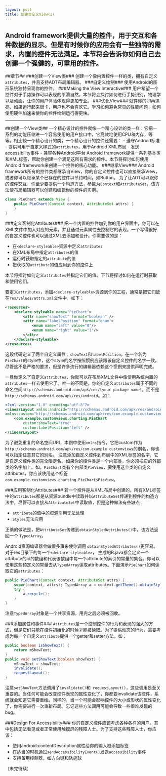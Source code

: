 ```yaml
---
layout: post
title: 创建自定义View(1)
---
```


Android framework提供大量的控件，用于交互和各种数据的显示。但是有时候你的应用会有一些独特的需求，内置的控件无法满足。本节将会告诉你如何自己去创建一个强健的，可重用的控件。
 --------
##章节##
###创建一个View类###
 创建一个像内置控件一样的类，拥有自定义`attributes`，并且支持ADT布局编辑器。
###自定义绘制###
使用Android的图形系统独特呈现你的控件。
###Making the View Interactive###
用户希望一个控件对于手势操作可以表现的平滑自然，本节将会探讨如何进行手势识别，物理学以及动画，让你的用户体验体现得更加专业。
###优化View###
就算你的UI再漂亮，如果运行起来很卡，用户也不会喜欢它。学习如何避免常见的性能问题，如何使用硬件加速来使你的控件绘制运行得更快。

<!--more-->

 --------
##创建一个View类##
一个精心设计的控件就像一个精心设计的类一样：它把一系列的功能压缩进一个容易使用的用户接口中，它高效地使用CPU和内存，等等。相比较一个精心设计的类，一个精心设计的控件还需要： - 遵守Android标准 - 提供可用于自定义样式的`attributes`，用于Android XML布局 - 发送accessibility事件 - 兼容各种Android平台 Android framework提供一系列基本类和XML标签，帮助你创建一个满足这所有需求的控件。本节将探讨如何使用Android framework来创建一个控件的核心功能。
###继承View###
Android framework所有的控件类都继承自View，你的自定义控件也可以直接继承View，或者你可以继承某个已存在的控件以节约时间，如Button。 为了让ADT可以跟你的控件交互，你至少要提供一个构造方法，参数为`Context`和`AttributeSet`，该方法使布局编辑器可以创建和编辑你的控件的实例。

```java
class PieChart extends View {
    public PieChart(Context context, AttributeSet attrs) {
    }
} 
```

###定义客制化Attributes###
把一个内置的控件加到你的用户界面中，你可以在XML文件中加入对应的元素，并且通过元素属性去控制它的表现。一个写得很好的自定义控件也可以通过XML去添加和设计。你需要做的是：
* 在`<declare-styleable>`资源中定义`attributes`
* 在XML布局中指定`attributes`的值
* 运行时获取指定的`attribute`的值
* 把获取的`attribute`的值应用到你的控件上

本节将探讨如何定义`attributes`并指定它们的值。下节将探讨如何在运行时获取和使用它们。

要定义`attributes`，添加`<declare-styleable>`资源到你的工程，通常是把它们放在`res/values/attrs.xml`文件中，如下：

```xml
<resources>
    <declare-styleable name="PieChart">
        <attr name="showText" format="boolean" />
        <attr name="labelPosition" format="enum">
            <enum name="left" value="0"/>
            <enum name="right" value="1"/>
        </attr>
    </declare-styleable>
</resources>
```

 这段代码定义了两个自定义属性：`showText`和`labelPosition`，在一个名为`PieChart`的style中，这个style的名字按照惯例应该跟该自定义控件的名字一致。尽管这不是严格的要求，但是许多流行的编辑器依赖这个惯例来提供声明完成。

 一旦你定义了自定义`attributes`，你就可以在布局XML文件中像使用系统内置的`attributes`一样去使用它了。唯一的不同是，你的自定义`attributes`属于不同的命名空间`http://schemas.android.com/apk/res/[your package name]`，而不是`http://schemas.android.com/apk/res/android`。如：

```xml
<?xml version="1.0" encoding="utf-8"?>
<LinearLayout xmlns:android="http://schemas.android.com/apk/res/android"
xmlns:custom="http://schemas.android.com/apk/res/com.example.customviews"> 
    <com.example.customviews.charting.PieChart
        custom:showText="true"
        custom:labelPosition="left" />
</LinearLayout> 
```

 为了避免重复的命名空间URI，本例中使用`xmlns`指令，它把custom作为`http://schemas.android.com/apk/res/com.example.customviews`的别名，你也可以指定任意其它的别名。 注意添加自定义控件到布局中的XML标签的名字，它是自定义控件类的完全限定名。如果你的控件类是一个内部类，你必须把它的外部类的名字加上。如，`PieChart`类有个内部类`PieView`，要使用这个类的自定义attributes，你应该使用这个标签`com.example.customviews.charting.PieChart$PieView`。

###应用客制化Attributes###
若一个控件是从XML布局中创建的，所有XML标签中的`attributes`都是从资源bundle中读取并以`AttributeSet`传递到控件的构造方法中。尽管可以直接从`AttributeSet`中读取值，但是这种做法有些缺点：
- `attribute`的值中的资源引用无法处理
- `Styles`无法应用

正确的做法是，把`AttributeSet`传递到`obtainStyledAttributes()`中，该方法返回一个 `TypedArray`。

Android资源编译器会做很多事来使你调用 `obtainStyledAttributes()`更容易。对于res目录下的每一个`<declare-styleable>`， 生成的R.java都会定义一个attribute的id的数组和代表该数组中每一个attribute的索引的常量的集合。你可以使用这些预定义的常量去从`TypedArray`读取attributes。下面演示`PieChart`如何读取它的`attributes`：

```java
public PieChart(Context context, AttributeSet attrs) {
    super(context, attrs); TypedArray a = context.getTheme().obtainStyledAttributes( attrs, R.styleable.PieChart, 0, 0);
    try {
        a.recycle();
    }
} 
```

注意`TypedArray`对象是一个共享资源，用完之后必须被回收。

###添加属性和事件###
`Attributes`是一个控制控件的行为和表现的强大的方式，但是它们只能在控件初始化的时候才能被读取。为了提供动态的行为，需要考虑为每一个自定义`attribute`提供一个getter和setter方法。如：

```java
public boolean isShowText() {
    return mShowText;
}
public void setShowText(boolean showText) {
    mShowText = showText;
    invalidate();
    requestLayout();
}
```

注意`setShowText`方法调用了`invalidate()`和` requestLayout()`，这些调用是至关重要的。当任何可能会改变控件表现的属性变化了，你都要invalidate该控件，系统就会知道它需要重绘。同样的，当一个可能会影响控件的大小或形状的属性变化了，你需要进行一次重新布局。忘记这些方法调用可能会导致一些很难发现的bug。

###Design For Accessibility###
你的自定义控件应该考虑各种各样的用户。其中包括无法看见或者正常使用触摸屏的残障人士。为了支持这些残障人士，你应该：
- 使用android:contentDescription属性给你的输入框添加标签
- 在适当的时机通过`sendAccessibilityEvent()`发送`accessibility`事件
- 支持备用控制器，如方向键和轨迹球

（未完待续）
